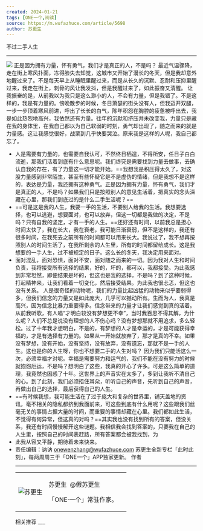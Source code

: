 ```yaml
---
created: 2024-01-21
tags: [ONE一个,阅读]
source: https://m.wufazhuce.com/article/5698
author: 苏更生
---
```

不过二手人生
___
![](../assets/2024/FmNeET6aUlyvZofHQrfbXtd2x8Z0.jpeg)
正是因为拥有力量，怀有勇气，我们才是真正的人，不是吗？
最近气温骤降，走在街上寒风扑面，冻得脸失去知觉，这城市又开始了漫长的冬天，但是我却意外地醒过来了。不是每天早上从睡眠里醒过来，而是从长久的沉默、忍耐和压抑里醒过来，我走在街上，刺骨的风让我发抖，但是我醒过来了，如此振奋又清醒。
让我振奋的是，从前我以为我只是这么渺小的人，不会有力量，但是我错了。不是这样的，我是有力量的。傍晚散步的时候，冬日萧瑟的街头没有人，但我迈开双腿，一步一步顶着寒风前进，呼出了长长的白气，陈年积怨在胸腔的疲惫被呼出去，我是如此热烈地高兴，我依然还有力量。往年的沉默和挤压并未改变我，力量只是藏在我的身体里，在我自己都以为自己软弱的时刻，勇气却出现了，随之而来的就是力量感。这让我感觉很好，战栗到几乎快要哭泣。原来我是这样的人呢，我自己都忘了。
- 人是需要有力量的，也需要自我认可，不然终日栖遑，不得所安，任日子白白流逝，那我们活着到底有什么意思呢。我们终究是需要找到力量去做事，去确认自我的存在，有了力量这一切才能开始。==我想我是积压得太久了，对这股力量感到非常陌生，甚至有些怀疑它是不是虚伪的情绪，但是我想不是这样的，表达是力量，我还拥有这种勇气。正是因为拥有力量，怀有勇气，我们才是真正的人，不是吗？如果我们只是按照别人的意见生活着，把真实的念头深藏在心里，那我们到底过的是什么二手生活呢？==
- ==可是这是我的人生，我要一手的生活，不要别人给我的生活。我想要选择，也可以逃避，想要面对，也可以放弃，但这一切都是我做的决定，不是吗？只有自我的坚定，才有一手的人生。==还好还有时间，以前我总是担心时间太快了，我在长大，我在衰老，我可能日渐衰弱，但不是这样的，我还有很多时间，在我死去之前所有的时间都可以用来长大。我说过了，我不想再按照别人的时间生活了，在我所剩余的人生里，所有的时间都留给成长。这是我想要的一手人生，过不被规定的日子。这么长的冬天，我决定用来面对。
- 面对混乱，面对恐惧，面对不安，面对随之而来的一切。因为我对人生和时间负责，我将接受所有选择的结果，好的，坏的，都可以，我都接受。为此我感到非常坦然，即便结果是坏的，但这也是我的选择，不是吗？到了这种时候，打起精神来，让我们看着一切变化，然后接受结果。为此我也很忐忑，但这也没有关系。
  人是很奇怪的动物呢，我们的力量比起凶猛的动物来似乎要弱得多，但我们信念的力量又是如此庞大，几乎可以撼动所有。生而为人，我真是高兴，因为信念比暴力重要得多。信念带来的力量才让我们感觉到真的活着。从前我听歌，有人唱“才明白较没有梦想更不幸”，当时我百思不得其解，为什么呢？人们不总是说没有理想的人不伤心吗？没有梦想那就不用追求，多么轻松。过了十年我才想明白，不是的，有梦想的人才是幸运的，才是可能获得幸福的，才是有选择有力量的。如果从一开始就放弃了，那才是真的不幸。如果没有梦想，没有开始，没有坚持，没有放弃，没有遗忘，那就不是一手的人生。这也是你的人生呀，你也不想要二手的人生对吗？
  因为我们只能活这么一次，必须幸福才对呢。幸福是需要努力和运气的，我们不能在没有努力的时候就抱怨厄运，不是吗？想明白了这些，我真的开心了许多。可是这么简单的道理，我竟然也困惑了十年。这世界上的声音实在太多了，多到让我听不清自己的心。到了此刻，我们必须捂住耳朵，听听自己的声音，先听到自己的声音，再做出自己的选择，最后获得自己的人生。
- ==有时候我想，我可能生活在了过于庞大和复杂的世界里，铺天盖地的资讯，毫不相关的隐私都挤到我面前来，可这些到底有什么用呢？这些跟我们丝毫无关的事情占据大量的时间，而重要的事情却藏在心里。我们都如此生活，不觉得有何异常，但这真的对吗？==其实我也没有找到所有的答案，但没关系，我还有时间慢慢解开这些谜题。我相信我会找到答案的，只要我在自己的人生里，按照自己的时间表赶路，所有答案都会被我找到，为
- 此我从容又平静，期待着未来快来。
- 责任编辑：讷讷 onewenzhang@wufazhuce.com
  苏更生全新专栏「此时此刻」，每两周周三于「ONE一个」APP独家更新。
  作者
  ___
  <table><tbody><tr><td><img src="assets/2024/Fg_e6teZsb3lZ1QStYtdnAkh6bO8.jpeg" alt="苏更生"></td><td><p>苏更生 <span>&nbsp;@假苏更生</span></p><p>「ONE·一个」常驻作家。</p></td><td></td></tr></tbody></table>
  相关推荐
  ___